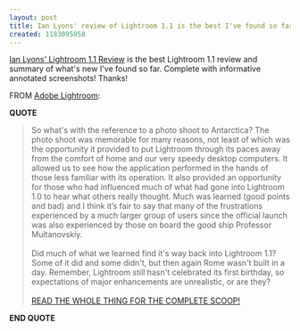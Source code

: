 ```yaml
---
layout: post
title: Ian Lyons' review of Lightroom 1.1 is the best I've found so far
created: 1183095958
---
```

<p> <a href="http://www.computer-darkroom.com/lr_11/lr-11-review.htm">Ian Lyons&#39; Lightroom 1.1 Review</a> is the best Lightroom 1.1 review and summary of what&#39;s new I&#39;ve found so far. Complete with informative annotated screenshots! Thanks! </p><p> FROM <a href="http://www.computer-darkroom.com/lr_11/lr-11-review.htm">Adobe Lightroom</a>: </p><p> <strong>QUOTE</strong> </p><blockquote> So what&#39;s with the reference to a photo shoot to Antarctica? The photo shoot was memorable for many reasons, not least of which was the opportunity it provided to put Lightroom through its paces away from the comfort of home and our very speedy desktop computers. It allowed us to see how the application performed in the hands of those less familiar with its operation. It also provided an opportunity for those who had influenced much of what had gone into Lightroom 1.0 to hear what others really thought. Much was learned (good points and bad) and I think it&rsquo;s fair to say that many of the frustrations experienced by a much larger group of users since the official launch was also experienced by those on board the good ship Professor Multanovskiy. <br /> <br />Did much of what we learned find it&#39;s way back into Lightroom 1.1? Some of it did and some didn&#39;t, but then again Rome wasn&#39;t built in a day. Remember, Lightroom still hasn&#39;t celebrated its first birthday, so expectations of major enhancements are unrealistic, or are they? <br /> <br /><a href="http://www.computer-darkroom.com/lr_11/lr-11-review.htm">READ THE WHOLE THING FOR THE COMPLETE SCOOP!</a> </blockquote><p> <strong>END QUOTE</strong> </p>
